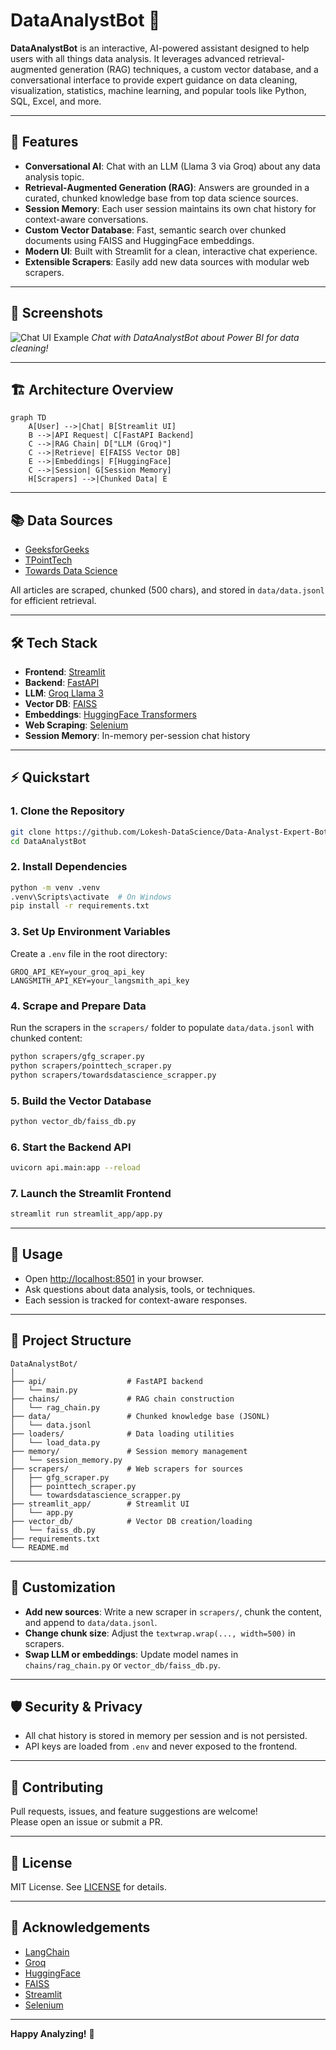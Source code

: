 # DataAnalystBot 🤖

**DataAnalystBot** is an interactive, AI-powered assistant designed to help users with all things data analysis. It leverages advanced retrieval-augmented generation (RAG) techniques, a custom vector database, and a conversational interface to provide expert guidance on data cleaning, visualization, statistics, machine learning, and popular tools like Python, SQL, Excel, and more.

---

## 🚀 Features

- **Conversational AI**: Chat with an LLM (Llama 3 via Groq) about any data analysis topic.
- **Retrieval-Augmented Generation (RAG)**: Answers are grounded in a curated, chunked knowledge base from top data science sources.
- **Session Memory**: Each user session maintains its own chat history for context-aware conversations.
- **Custom Vector Database**: Fast, semantic search over chunked documents using FAISS and HuggingFace embeddings.
- **Modern UI**: Built with Streamlit for a clean, interactive chat experience.
- **Extensible Scrapers**: Easily add new data sources with modular web scrapers.

---

## 📸 Screenshots

![Chat UI Example](![Image](https://github.com/user-attachments/assets/10652ec2-e53e-46a3-bb3c-13f2ccd7c34a))
*Chat with DataAnalystBot about Power BI for data cleaning!*

---

## 🏗️ Architecture Overview

```mermaid
graph TD
    A[User] -->|Chat| B[Streamlit UI]
    B -->|API Request| C[FastAPI Backend]
    C -->|RAG Chain| D["LLM (Groq)"]
    C -->|Retrieve| E[FAISS Vector DB]
    E -->|Embeddings| F[HuggingFace]
    C -->|Session| G[Session Memory]
    H[Scrapers] -->|Chunked Data| E
```

---

## 📚 Data Sources

- [GeeksforGeeks](https://geeksforgeeks.org)
- [TPointTech](https://tpointtech.com)
- [Towards Data Science](https://towardsdatascience.com)

All articles are scraped, chunked (500 chars), and stored in `data/data.jsonl` for efficient retrieval.

---

## 🛠️ Tech Stack

- **Frontend**: [Streamlit](https://streamlit.io/)
- **Backend**: [FastAPI](https://fastapi.tiangolo.com/)
- **LLM**: [Groq Llama 3](https://groq.com/)
- **Vector DB**: [FAISS](https://github.com/facebookresearch/faiss)
- **Embeddings**: [HuggingFace Transformers](https://huggingface.co/)
- **Web Scraping**: [Selenium](https://selenium.dev/)
- **Session Memory**: In-memory per-session chat history

---

## ⚡ Quickstart

### 1. Clone the Repository

```bash
git clone https://github.com/Lokesh-DataScience/Data-Analyst-Expert-Bot.git
cd DataAnalystBot
```

### 2. Install Dependencies

```bash
python -m venv .venv
.venv\Scripts\activate  # On Windows
pip install -r requirements.txt
```

### 3. Set Up Environment Variables

Create a `.env` file in the root directory:

```env
GROQ_API_KEY=your_groq_api_key
LANGSMITH_API_KEY=your_langsmith_api_key
```

### 4. Scrape and Prepare Data

Run the scrapers in the `scrapers/` folder to populate `data/data.jsonl` with chunked content:

```bash
python scrapers/gfg_scraper.py
python scrapers/pointtech_scraper.py
python scrapers/towardsdatascience_scrapper.py
```

### 5. Build the Vector Database

```bash
python vector_db/faiss_db.py
```

### 6. Start the Backend API

```bash
uvicorn api.main:app --reload
```

### 7. Launch the Streamlit Frontend

```bash
streamlit run streamlit_app/app.py
```

---

## 💬 Usage

- Open [http://localhost:8501](http://localhost:8501) in your browser.
- Ask questions about data analysis, tools, or techniques.
- Each session is tracked for context-aware responses.

---

## 🧩 Project Structure

```
DataAnalystBot/
│
├── api/                  # FastAPI backend
│   └── main.py
├── chains/               # RAG chain construction
│   └── rag_chain.py
├── data/                 # Chunked knowledge base (JSONL)
│   └── data.jsonl
├── loaders/              # Data loading utilities
│   └── load_data.py
├── memory/               # Session memory management
│   └── session_memory.py
├── scrapers/             # Web scrapers for sources
│   ├── gfg_scraper.py
│   ├── pointtech_scraper.py
│   └── towardsdatascience_scrapper.py
├── streamlit_app/        # Streamlit UI
│   └── app.py
├── vector_db/            # Vector DB creation/loading
│   └── faiss_db.py
├── requirements.txt
└── README.md
```

---

## 📝 Customization

- **Add new sources**: Write a new scraper in `scrapers/`, chunk the content, and append to `data/data.jsonl`.
- **Change chunk size**: Adjust the `textwrap.wrap(..., width=500)` in scrapers.
- **Swap LLM or embeddings**: Update model names in `chains/rag_chain.py` or `vector_db/faiss_db.py`.

---

## 🛡️ Security & Privacy

- All chat history is stored in memory per session and is not persisted.
- API keys are loaded from `.env` and never exposed to the frontend.

---

## 🤝 Contributing

Pull requests, issues, and feature suggestions are welcome!  
Please open an issue or submit a PR.

---

## 📄 License

MIT License. See [LICENSE](LICENSE) for details.

---

## 🙏 Acknowledgements

- [LangChain](https://github.com/langchain-ai/langchain)
- [Groq](https://groq.com/)
- [HuggingFace](https://huggingface.co/)
- [FAISS](https://github.com/facebookresearch/faiss)
- [Streamlit](https://streamlit.io/)
- [Selenium](https://selenium.dev/)

---

**Happy Analyzing!** 🚀